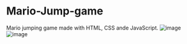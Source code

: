 # Mario-Jump-game
Mario jumping game made with HTML, CSS ande JavaScript.
![image](https://user-images.githubusercontent.com/75872844/200387814-115d19b2-1af2-4f5d-ba22-16875421cf74.png)
![image](https://user-images.githubusercontent.com/75872844/200387877-f505c7b3-08d1-428b-bc30-40e16b46c5ac.png)
